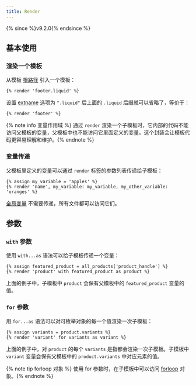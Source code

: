 ```yaml
---
title: Render
---
```


{% since %}v9.2.0{% endsince %}

## 基本使用

### 渲染一个模板

从模板 [根路径][root] 引入一个模板：

```liquid
{% render 'footer.liquid' %}
```

设置 [extname][extname] 选项为 `".liquid"` 后上面的 `.liquid` 后缀就可以省略了，等价于：

```liquid
{% render 'footer' %}
```

{% note info 变量作用域 %}
通过 `render` 渲染一个子模板时，它内部的代码不能访问父模板的变量，父模板中也不能访问它里面定义的变量。这个封装会让模板代码更容易理解和维护。{% endnote %}

### 变量传递

父模板里定义的变量可以通过 `render` 标签的参数列表传递给子模板：

```liquid
{% assign my_variable = 'apples' %}
{% render 'name', my_variable: my_variable, my_other_variable: 'oranges' %}
```

[全局变量][globals] 不需要传递，所有文件都可以访问它们。

## 参数

### `with` 参数

使用 `with...as` 语法可以给子模板传递一个变量：

```liquid
{% assign featured_product = all_products['product_handle'] %}
{% render 'product' with featured_product as product %}
```

上面的例子中，子模板中 `product` 会保有父模板中的 `featured_product` 变量的值。

### `for` 参数

用 `for...as` 语法可以对可枚举对象的每一个值渲染一次子模板：

```liquid
{% assign variants = product.variants %}
{% render 'variant' for variants as variant %}
```

上面的例子中，对 `product` 的每个 `variants` 是指都会渲染一次子模板。子模板中 `variant` 变量会保有父模板中的 `product.variants` 中对应元素的值。

{% note tip forloop 对象 %} 使用 for 参数时，在子模板中可以访问 <a href="./for.html#forloop">forloop</a> 对象。{% endnote %}

[extname]: ../../api/interfaces/liquid_options_.liquidoptions.html#Optional-extname
[root]: ../../api/interfaces/liquid_options_.liquidoptions.html#Optional-root
[globals]: ../../api/interfaces/liquid_options_.liquidoptions.html#Optional-globals
